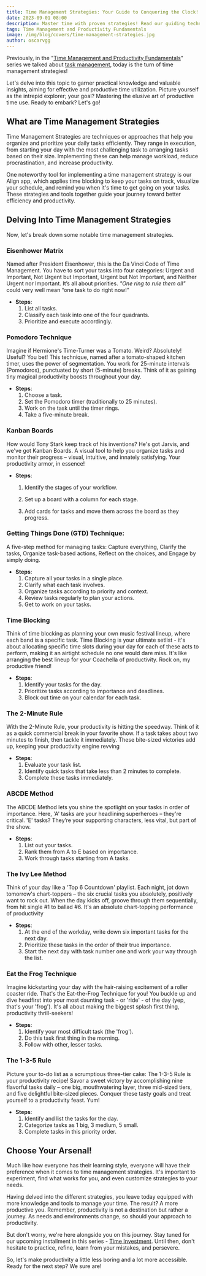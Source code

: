 ```yaml
---
title: Time Management Strategies: Your Guide to Conquering the Clock!
date: 2023-09-01 08:00
description: Master time with proven strategies! Read our guiding techniques on time management
tags: Time Management and Productivity Fundamentals
image: /img/blog/covers/time-management-strategies.jpg
author: oscarvgg
---
```

Previously, in the "[Time Management and Productivity Fundamentals](/tags/time-management-and-productivity-fundamentals/)" series we talked about [task management](/blog/task-management/), today is the turn of time management strategies!

Let's delve into this topic to garner practical knowledge and valuable insights, aiming for effective and productive time utilization. Picture yourself as the intrepid explorer; your goal? Mastering the elusive art of productive time use. Ready to embark? Let's go!

## What are Time Management Strategies

Time Management Strategies are techniques or approaches that help you organize and prioritize your daily tasks efficiently. They range in execution, from starting your day with the most challenging task to arranging tasks based on their size. Implementing these can help manage workload, reduce procrastination, and increase productivity. 

One noteworthy tool for implementing a time management strategy is our Align app, which applies time blocking to keep your tasks on track, visualize your schedule, and remind you when it's time to get going on your tasks. These strategies and tools together guide your journey toward better efficiency and productivity.

## Delving Into Time Management Strategies

Now, let's break down some notable time management strategies.

### Eisenhower Matrix

Named after President Eisenhower, this is the Da Vinci Code of Time Management. You have to sort your tasks into four categories: Urgent and Important, Not Urgent but Important, Urgent but Not Important, and Neither Urgent nor Important. It’s all about priorities. *"One ring to rule them all"* could very well mean “one task to do right now!”

- **Steps**:
  1. List all tasks.
  2. Classify each task into one of the four quadrants.
  3. Prioritize and execute accordingly.

### **Pomodoro Technique**

Imagine if Hermione's Time-Turner was a Tomato. Weird? Absolutely! Useful? You bet! This technique, named after a tomato-shaped kitchen timer, uses the power of segmentation. You work for 25-minute intervals (Pomodoros), punctuated by short (5-minute) breaks. Think of it as gaining tiny magical productivity boosts throughout your day.

- **Steps**:
  1. Choose a task.
  2. Set the Pomodoro timer (traditionally to 25 minutes).
  3. Work on the task until the timer rings.
  4. Take a five-minute break.

### **Kanban Boards**

How would Tony Stark keep track of his inventions? He's got Jarvis, and we've got Kanban Boards. A visual tool to help you organize tasks and monitor their progress – visual, intuitive, and innately satisfying. Your productivity armor, in essence!

- **Steps**:

  1. Identify the stages of your workflow.
  
  2. Set up a board with a column for each stage.

  3. Add cards for tasks and move them across the board as they progress.

     


### **Getting Things Done (GTD) Technique**: 

A five-step method for managing tasks: Capture everything, Clarify the tasks, Organize task-based actions, Reflect on the choices, and Engage by simply doing.

- **Steps**:
  1. Capture all your tasks in a single place.
  2. Clarify what each task involves.
  3. Organize tasks according to priority and context.
  4. Review tasks regularly to plan your actions.
  5. Get to work on your tasks.

### **Time Blocking**

Think of time blocking as planning your own music festival lineup, where each band is a specific task. Time Blocking is your ultimate setlist - it's about allocating specific time slots during your day for each of these acts to perform, making it an airtight schedule no one would dare miss. It's like arranging the best lineup for your Coachella of productivity. Rock on, my productive friend!

- **Steps**:
  1. Identify your tasks for the day.
  2. Prioritize tasks according to importance and deadlines.
  3. Block out time on your calendar for each task.

### **The 2-Minute Rule**

With the 2-Minute Rule, your productivity is hitting the speedway. Think of it as a quick commercial break in your favorite show. If a task takes about two minutes to finish, then tackle it immediately. These bite-sized victories add up, keeping your productivity engine revving

- **Steps**:
  1. Evaluate your task list.
  2. Identify quick tasks that take less than 2 minutes to complete.
  3. Complete these tasks immediately.

### **ABCDE Method**

 The ABCDE Method lets you shine the spotlight on your tasks in order of importance. Here, 'A' tasks are your headlining superheroes – they're critical. 'E' tasks? They’re your supporting characters, less vital, but part of the show.

- **Steps**:
  1. List out your tasks.
  2. Rank them from A to E based on importance.
  3. Work through tasks starting from A tasks.

### **The Ivy Lee Method**

Think of your day like a 'Top 6 Countdown' playlist. Each night, jot down tomorrow's chart-toppers – the six crucial tasks you absolutely, positively want to rock out. When the day kicks off, groove through them sequentially, from hit single #1 to ballad #6. It's an absolute chart-topping performance of productivity

- **Steps**:
  1. At the end of the workday, write down six important tasks for the next day.
  2. Prioritize these tasks in the order of their true importance.
  3. Start the next day with task number one and work your way through the list.

### **Eat the Frog Technique** 

Imagine kickstarting your day with the hair-raising excitement of a roller coaster ride. That's the Eat-the-Frog Technique for you! You buckle up and dive headfirst into your most daunting task - or 'ride' - of the day (yep, that's your 'frog'). It's all about making the biggest splash first thing, productivity thrill-seekers!

- **Steps**:
  1. Identify your most difficult task (the 'frog').
  2. Do this task first thing in the morning.
  3. Follow with other, lesser tasks.

### **The 1-3-5 Rule** 

Picture your to-do list as a scrumptious three-tier cake: The 1-3-5 Rule is your productivity recipe! Savor a sweet victory by accomplishing nine flavorful tasks daily – one big, mouthwatering layer, three mid-sized tiers, and five delightful bite-sized pieces. Conquer these tasty goals and treat yourself to a productivity feast. Yum!

- **Steps**:
  1. Identify and list the tasks for the day.
  2. Categorize tasks as 1 big, 3 medium, 5 small.
  3. Complete tasks in this priority order.

## Choose Your Arsenal!

Much like how everyone has their learning style, everyone will have their preference when it comes to time management strategies. It's important to experiment, find what works for you, and even customize strategies to your needs.

Having delved into the different strategies, you leave today equipped with more knowledge and tools to manage your time. The result? A more productive you. Remember, productivity is not a destination but rather a journey. As needs and environments change, so should your approach to productivity.

But don't worry, we're here alongside you on this journey. Stay tuned for our upcoming installment in this series - [Time Investment](/blog/time-investment/). Until then, don't hesitate to practice, refine, learn from your mistakes, and persevere.

So, let's make productivity a little less boring and a lot more accessible. Ready for the next step? We sure are!
